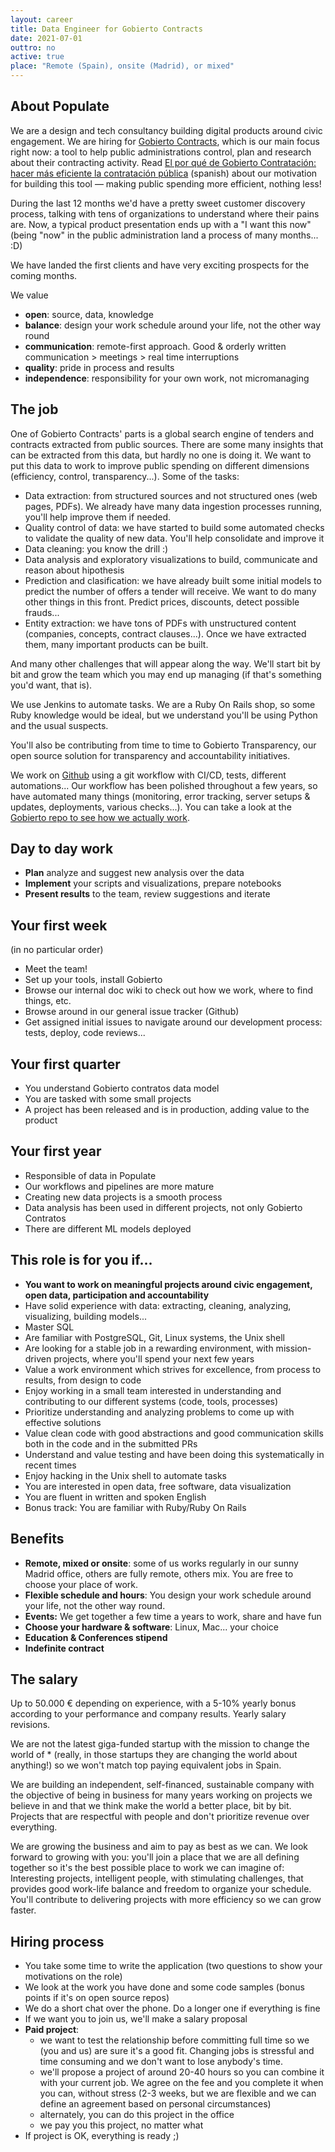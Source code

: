 ```yaml
---
layout: career
title: Data Engineer for Gobierto Contracts
date: 2021-07-01
outtro: no
active: true
place: "Remote (Spain), onsite (Madrid), or mixed"
---
```



## About Populate

We are a design and tech consultancy building digital products around civic engagement. We are hiring for [Gobierto Contracts](https://contratos.gobierto.es), which is our main focus right now: a tool to help public administrations control, plan and research about their contracting activity. Read [El por qué de Gobierto Contratación: hacer más eficiente la contratación pública](https://gobierto.es/blog/20210527-gobierto-contratacion.html) (spanish) about our motivation for building this tool — making public spending more efficient, nothing less!

During the last 12 months we'd have a pretty sweet customer discovery process, talking with tens of organizations to understand where their pains are. Now, a typical product presentation ends up with a "I want this now" (being "now" in the public administration land a process of many months... :D)

We have landed the first clients and have very exciting prospects for the coming months.

We value

- **open**: source, data, knowledge
- **balance**: design your work schedule around your life, not the other way round
- **communication**: remote-first approach. Good & orderly written communication > meetings > real time interruptions
- **quality**: pride in process and results
- **independence**: responsibility for your own work, not micromanaging


## The job

One of Gobierto Contracts' parts is a global search engine of tenders and contracts extracted from public sources. There are some many insights that can be extracted from this data, but hardly no one is doing it. We want to put this data to work to improve public spending on different dimensions (efficiency, control, transparency...). Some of the tasks:

- Data extraction: from structured sources and not structured ones (web pages, PDFs). We already have many data ingestion processes running, you'll help improve them if needed.
- Quality control of data: we have started to build some automated checks to validate the quality of new data. You'll help consolidate and improve it
- Data cleaning: you know the drill :)
- Data analysis and exploratory visualizations to build, communicate and reason about hipothesis
- Prediction and clasification: we have already built some initial models to predict the number of offers a tender will receive. We want to do many other things in this front. Predict prices, discounts, detect possible frauds...
- Entity extraction: we have tons of PDFs with unstructured content (companies, concepts, contract clauses...). Once we have extracted them, many important products can be built.

And many other challenges that will appear along the way. We'll start bit by bit and grow the team which you may end up managing (if that's something you'd want, that is).

We use Jenkins to automate tasks. We are a Ruby On Rails shop, so some Ruby knowledge would be ideal, but we understand you'll be using Python and the usual suspects.

You'll also be contributing from time to time to Gobierto Transparency, our open source solution for transparency and accountability initiatives.

We work on [Github](http://github.com/populatetools/) using a git workflow with CI/CD, tests, different automations... Our workflow has been polished throughout a few years, so have automated many things (monitoring, error tracking, server setups & updates, deployments, various checks...). You can take a look at the [Gobierto repo to see how we actually work](http://github.com/populatetools/gobierto).


## Day to day work

- **Plan** analyze and suggest new analysis over the data
- **Implement** your scripts and visualizations, prepare notebooks
- **Present results** to the team, review suggestions and iterate

## Your first week

(in no particular order)

- Meet the team!
- Set up your tools, install Gobierto
- Browse our internal doc wiki to check out how we work, where to find things, etc.
- Browse around in our general issue tracker (Github)
- Get assigned initial issues to navigate around our development process: tests, deploy, code reviews...


## Your first quarter

- You understand Gobierto contratos data model
- You are tasked with some small projects
- A project has been released and is in production, adding value to the product


## Your first year

- Responsible of data in Populate
- Our workflows and pipelines are more mature
- Creating new data projects is a smooth process
- Data analysis has been used in different projects, not only Gobierto Contratos
- There are different ML models deployed

## This role is for you if...

- **You want to work on meaningful projects around civic engagement, open data, participation and accountability**
- Have solid experience with data: extracting, cleaning, analyzing, visualizing, building models...
- Master SQL
- Are familiar with PostgreSQL, Git, Linux systems, the Unix shell
- Are looking for a stable job in a rewarding environment, with mission-driven projects, where you'll spend your next few years
- Value a work environment which strives for excellence, from process to results, from design to code
- Enjoy working in a small team interested in understanding and contributing to our different systems (code, tools, processes)
- Prioritize understanding and analyzing problems to come up with effective solutions
- Value clean code with good abstractions and good communication skills both in the code and in the submitted PRs
- Understand and value testing and have been doing this systematically in recent times
- Enjoy hacking in the Unix shell to automate tasks
- You are interested in open data, free software, data visualization
- You are fluent in written and spoken English
- Bonus track: You are familiar with Ruby/Ruby On Rails

## Benefits

- **Remote, mixed or onsite**: some of us works regularly in our sunny Madrid office, others are fully remote, others mix. You are free to choose your place of work.
- **Flexible schedule and hours**: You design your work schedule around your life, not the other way round.
- **Events:** We get together a few time a years to work, share and have fun
- **Choose your hardware & software**: Linux, Mac... your choice
- **Education & Conferences stipend**
- **Indefinite contract**


## The salary

Up to 50.000 € depending on experience, with a 5-10% yearly bonus according to your performance and company results. Yearly salary revisions.

We are not the latest giga-funded startup with the mission to change the world of * (really, in those startups they are changing the world about anything!) so we won't match top paying equivalent jobs in Spain.

We are building an independent, self-financed, sustainable company with the objective of being in business for many years working on projects we believe in and that we think make the world a better place, bit by bit. Projects that are respectful with people and don't prioritize revenue over everything.

We are growing the business and aim to pay as best as we can. We look forward to growing with you: you'll join a place that we are all defining together so it's the best possible place to work we can imagine of: Interesting projects, intelligent people, with stimulating challenges, that provides good work-life balance and freedom to organize your schedule. You'll contribute to delivering projects with more efficiency so we can grow faster.



## Hiring process

- You take some time to write the application (two questions to show your motivations on the role)
- We look at the work you have done and some code samples (bonus points if it's on open source repos)
- We do a short chat over the phone. Do a longer one if everything is fine
- If we want you to join us, we'll make a salary proposal
- **Paid project**:
  - we want to test the relationship before committing full time so we (you and us) are sure it's a good fit. Changing jobs is stressful and time consuming and we don't want to lose anybody's time.
  - we'll propose a project of around 20-40 hours so you can combine it with your current job. We agree on the fee and you complete it when you can, without stress (2-3 weeks, but we are flexible and we can define an agreement based on personal circumstances)
  - alternately, you can do this project in the office
  - we pay you this project, no matter what
- If project is OK, everything is ready ;)



